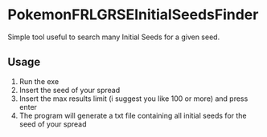 # PokemonFRLGRSEInitialSeedsFinder
Simple tool useful to search many Initial Seeds for a given seed.

## Usage
1) Run the exe
2) Insert the seed of your spread
3) Insert the max results limit (i suggest you like 100 or more) and press enter
4) The program will generate a txt file containing all initial seeds for the seed of your spread
